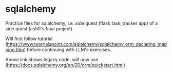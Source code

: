 # sqlalchemy
Practice files for sqlalchemy, i.e. side quest (flask task_tracker app) of a side quest (cs50's final project)

Will first follow tutorial (https://www.tutorialspoint.com/sqlalchemy/sqlalchemy_orm_declaring_mapping.htm) before continuing with LLM's exercises.

Above link shows legacy code, will now use (https://docs.sqlalchemy.org/en/20/orm/quickstart.html)